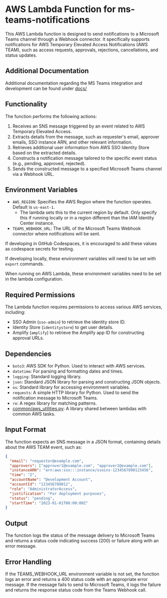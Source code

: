 # AWS Lambda Function for ms-teams-notifications

This AWS Lambda function is designed to send notifications to a Microsoft Teams channel through a Webhook connector. It specifically supports notifications for AWS Temporary Elevated Access Notifications (AWS TEAM), such as access requests, approvals, rejections, cancellations, and status updates.

## Additional Documentation

Additional documentation regarding the MS Teams integration and development can be found under [docs/](docs/)

## Functionality

The function performs the following actions:

1. Receives an SNS message triggered by an event related to AWS Temporary Elevated Access.
2. Extracts details from the message, such as requester's email, approver emails, SSO instance ARN, and other relevant information.
3. Retrieves additional user information from AWS SSO Identity Store based on the extracted details.
4. Constructs a notification message tailored to the specific event status (e.g., pending, approved, rejected).
5. Sends the constructed message to a specified Microsoft Teams channel via a Webhook URL.

## Environment Variables

- `AWS_REGION`: Specifies the AWS Region where the function operates. Default is `us-east-1`.
    - The lambda sets this to the current region by default. Only specify this if running locally or in a region different than the IAM Identity Center instance.
- `TEAMS_WEBHOOK_URL`: The URL of the Microsoft Teams Webhook connector where notifications will be sent.

If developing in GitHub Codespaces, it is encouraged to add these values as codespace secrets for testing.

If developing locally, these environment variables will need to be set with `export` commands.

When running on AWS Lambda, these environment variables need to be set in the lambda configuration.

## Required Permissions

The Lambda function requires permissions to access various AWS services, including:

- SSO Admin (`sso-admin`) to retrieve the identity store ID.
- Identity Store (`identitystore`) to get user details.
- Amplify (`amplify`) to retrieve the Amplify app ID for constructing approval URLs.

## Dependencies

- `boto3`: AWS SDK for Python. Used to interact with AWS services.
- `datetime`: For parsing and formatting dates and times.
- `logging`: Standard logging library.
- `json`: Standard JSON library for parsing and constructing JSON objects.
- `os`: Standard library for accessing environment variables.
- `requests`: A simple HTTP library for Python. Used to send the notification message to Microsoft Teams.
- `re`: A regex library for matching patterns.
- [common/aws_utilities.py](/utilities/common/src/aws_utilities.py): A library shared between lambdas with common AWS tasks.

## Input Format

The function expects an SNS message in a JSON format, containing details about the AWS TEAM event, such as:

```json
{
  "email": "requestor@example.com",
  "approvers": ["approver1@example.com", "approver2@example.com"],
  "instanceARN": "arn:aws:sso:::instance/ssoins-1234567890123456",
  "time": "2",
  "accountName": "Development Account",
  "accountId": "123456789012",
  "role": "AdministratorAccess",
  "justification": "For deployment purposes",
  "status": "pending",
  "startTime": "2023-01-01T00:00:00Z"
}
```

## Output

The function logs the status of the message delivery to Microsoft Teams and returns a status code indicating success (200) or failure along with an error message.

## Error Handling

If the TEAMS_WEBHOOK_URL environment variable is not set, the function logs an error and returns a 400 status code with an appropriate error message. If the message fails to send to Microsoft Teams, it logs the failure and returns the response status code from the Teams Webhook call.